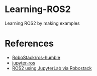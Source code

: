 # Learning-ROS2
Learning ROS2 by making examples

# References

* [RoboStack/ros-humble](https://github.com/RoboStack/ros-humble)
* [jupyter-ros](https://jupyter-ros.readthedocs.io/en/latest/index.html)
* [ROS2 using JupyterLab via Robostack](https://robofoundry.medium.com/ros2-using-jupyterlab-via-robostack-5e90ed113981)
